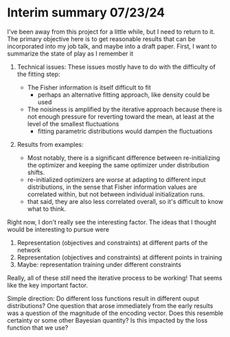 # Interim summary 07/23/24

I've been away from this project for a little while, but I need to return to it. The primary objective here is to get reasonable results that can be incorporated into my job talk, and maybe into a draft paper. First, I want to summarize the state of play as I remember it

1. Technical issues: 
    These issues mostly have to do with the difficulty of the fitting step:
    - The Fisher information is itself difficult to fit
        * perhaps an alternative fitting approach, like density could be used
    - The noisiness is amplified by the iterative approach because there is not enough pressure for reverting toward the mean, at least at the level of the smallest fluctuations
        * fitting parametric distributions would dampen the fluctuations

2. Results from examples:
    - Most notably, there is a significant difference between re-initializing the optimizer and keeping the same optimizer under distribution shifts. 
    - re-initialized optimizers are _worse_ at adapting to different input distributions, in the sense that Fisher information values are correlated within, but not between individual initialization runs.
    - that said, they are also less correlated overall, so it's difficult to know what to think.

Right now, I don't really see the interesting factor. The ideas that I thought would be interesting to pursue were
1. Representation (objectives and constraints) at different parts of the network
2. Representation (objectives and constraints) at different points in training
3. Maybe: representation training under different constraints

Really, all of these _still_ need the iterative process to be working! That seems like the key important factor.

Simple direction:
Do different loss functions result in different ouput distributions?
One question that arose immediately from the early results was a question of the magnitude of the encoding vector. Does this resemble certainty or some other Bayesian quantity? Is this impacted by the loss function that we use?
